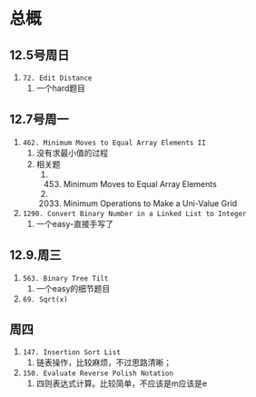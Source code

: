 # 总概## 12.5号周日1. `72. Edit Distance`   1. 一个hard题目## 12.7号周一1. `462. Minimum Moves to Equal Array Elements II`   1. 没有求最小值的过程   2. 相关题      1. 453. Minimum Moves to Equal Array Elements      2. 2033. Minimum Operations to Make a Uni-Value Grid2. `1290. Convert Binary Number in a Linked List to Integer`   1. 一个easy-直接手写了## 12.9.周三1. `563. Binary Tree Tilt`   1. 一个easy的细节题目2. `69. Sqrt(x)`## 周四1. `147. Insertion Sort List`   1. 链表操作，比较麻烦，不过思路清晰；2. `150. Evaluate Reverse Polish Notation`   1. 四则表达式计算。比较简单，不应该是m应该是e
